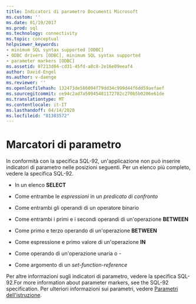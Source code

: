 ```yaml
---
title: Indicatori di parametro Documenti Microsoft
ms.custom: ''
ms.date: 01/19/2017
ms.prod: sql
ms.technology: connectivity
ms.topic: conceptual
helpviewer_keywords:
- minimum SQL syntax supported [ODBC]
- ODBC drivers [ODBC], minimum SQL syntax supported
- parameter markers [ODBC]
ms.assetid: 07213d04-cd31-45fd-a8c8-2e16e09eeaf4
author: David-Engel
ms.author: v-daenge
ms.reviewer: ''
ms.openlocfilehash: 132473de586094f79dd34c999d44f6dd59aefaef
ms.sourcegitcommit: ce94c2ad7a50945481172782c270b5b0206e61de
ms.translationtype: MT
ms.contentlocale: it-IT
ms.lasthandoff: 04/14/2020
ms.locfileid: "81303572"
---
```

# <a name="parameter-markers"></a>Marcatori di parametro
In conformità con la specifica SQL-92, un'applicazione non può inserire indicatori di parametro nelle posizioni seguenti. Per un elenco più completo, vedere la specifica SQL-92.  
  
-   In un elenco **SELECT**  
  
-   Come entrambe le *espressioni* in un *predicato di confronto*  
  
-   Come entrambi gli operandi di un operatore binario  
  
-   Come entrambi i primi e i secondi operandi di un'operazione **BETWEEN**  
  
-   Come primo e terzo operando di un'operazione **BETWEEN**  
  
-   Come espressione e primo valore di un'operazione **IN**  
  
-   Come operando di un'operazione unaria o -  
  
-   Come argomento di un *set-function-reference*  
  
 Per altre informazioni sugli indicatori di parametro, vedere la specifica SQL-92.For more information about parameter markers, see the SQL-92 specification. Per ulteriori informazioni sui parametri, vedere [Parametri dell'istruzione](../../../odbc/reference/develop-app/statement-parameters.md).
